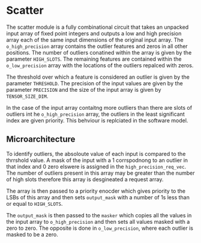 # Scatter

The scatter module is a fully combinational circuit that takes an unpacked input array of fixed point integers and outputs a low and high precision array each of the same input dimensions of the original input array. The `o_high_precision` array contains the outlier features and zeros in all other positions. The number of outliers conatined within the array is given by the parameter `HIGH_SLOTS`. The remaining features are contained within the `o_low_precision` array with the locations of the outliers repalced with zeros.

The threshold over which a feature is considered an outlier is given by the parameter `THRESHOLD`. The precision of the input values are given by the parameter `PRECISION` and the size of the input array is given by `TENSOR_SIZE_DIM`.

In the case of the input array contaitng more outliers than there are slots of outliers int he `o_high_precision` array, the outliers in the least significant index are given priority. This behviour is replciated in the software model.

## Microarchitecture

To identify outliers, the absoloute value of each input is compared to the thrrshold value. A mask of the input with a 1 corrspodnong to an outlier in that index and 0 zero elswere is assigned in the `high_precision_req_vec`. The number of outliers present in this array may be greater than the number of high slots therefore this array is desgineated a request array.

The array is then passed to a priority enocder which gives priority to the LSBs of this array and then sets `output_mask` with a number of 1s less than or equal to `HIGH_SLOTS`. 

The `output_mask` is then passed to the `masker` which copies all the values in the input array to `o_high_precision` and then sets all values masked with a zero to zero. The opposite is done in `o_low_precision`, where each outlier is masked to be a zero.


